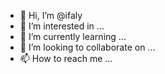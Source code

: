 - 👋 Hi, I’m @ifaly
- 👀 I’m interested in ...
- 🌱 I’m currently learning ...
- 💞️ I’m looking to collaborate on ...
- 📫 How to reach me ...

<!---
ifaly/ifaly is a ✨ special ✨ repository because its `README.md` (this file) appears on your GitHub profile.
You can click the Preview link to take a look at your changes.
--->
